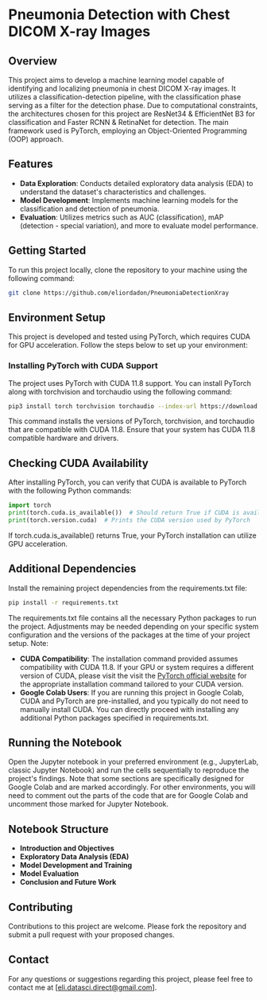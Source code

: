 # Pneumonia Detection with Chest DICOM X-ray Images
## Overview

This project aims to develop a machine learning model capable of identifying and localizing pneumonia in chest DICOM X-ray images.
It utilizes a classification-detection pipeline, with the classification phase serving as a filter for the detection phase.
Due to computational constraints, the architectures chosen for this project are ResNet34 & EfficientNet B3 for classification and Faster RCNN & RetinaNet for detection.
The main framework used is PyTorch, employing an Object-Oriented Programming (OOP) approach.

## Features

- **Data Exploration**: Conducts detailed exploratory data analysis (EDA) to understand the dataset's characteristics and challenges.
- **Model Development**: Implements machine learning models for the classification and detection of pneumonia.
- **Evaluation**: Utilizes metrics such as AUC (classification), mAP (detection - special variation), and more to evaluate model performance.

## Getting Started

To run this project locally, clone the repository to your machine using the following command:

```bash
git clone https://github.com/eliordadon/PneumoniaDetectionXray
```

## Environment Setup

This project is developed and tested using PyTorch, which requires CUDA for GPU acceleration. Follow the steps below to set up your environment:

### Installing PyTorch with CUDA Support

The project uses PyTorch with CUDA 11.8 support. You can install PyTorch along with torchvision and torchaudio using the following command:
```bash
pip3 install torch torchvision torchaudio --index-url https://download.pytorch.org/whl/cu118'
```
This command installs the versions of PyTorch, torchvision, and torchaudio that are compatible with CUDA 11.8. Ensure that your system has CUDA 11.8 compatible hardware and drivers.

## Checking CUDA Availability

After installing PyTorch, you can verify that CUDA is available to PyTorch with the following Python commands:

```python
import torch
print(torch.cuda.is_available())  # Should return True if CUDA is available
print(torch.version.cuda)  # Prints the CUDA version used by PyTorch
```

If torch.cuda.is_available() returns True, your PyTorch installation can utilize GPU acceleration.

## Additional Dependencies

Install the remaining project dependencies from the requirements.txt file:

```bash
pip install -r requirements.txt
```

The requirements.txt file contains all the necessary Python packages to run the project. Adjustments may be needed depending on your specific system configuration and the versions of the packages at the time of your project setup.
Note:

- **CUDA Compatibility**: The installation command provided assumes compatibility with CUDA 11.8. If your GPU or system requires a different version of CUDA, please visit the visit the [PyTorch official website](https://pytorch.org/) for the appropriate installation command tailored to your CUDA version.
- **Google Colab Users**: If you are running this project in Google Colab, CUDA and PyTorch are pre-installed, and you typically do not need to manually install CUDA. You can directly proceed with installing any additional Python packages specified in requirements.txt.

## Running the Notebook

Open the Jupyter notebook in your preferred environment (e.g., JupyterLab, classic Jupyter Notebook) and run the cells sequentially to reproduce the project's findings. Note that some sections are specifically designed for Google Colab and are marked accordingly. 
For other environments, you will need to comment out the parts of the code that are for Google Colab and uncomment those marked for Jupyter Notebook.

## Notebook Structure

- **Introduction and Objectives**
- **Exploratory Data Analysis (EDA)**
- **Model Development and Training**
- **Model Evaluation**
- **Conclusion and Future Work**

## Contributing

Contributions to this project are welcome. Please fork the repository and submit a pull request with your proposed changes.

## Contact

For any questions or suggestions regarding this project, please feel free to contact me at [eli.datasci.direct@gmail.com].
